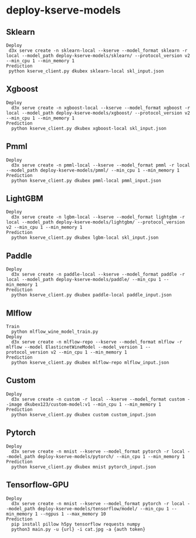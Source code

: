 # deploy-kserve-models
  ## Sklearn
    Deploy
     d3x serve create -n sklearn-local --kserve --model_format sklearn -r local --model_path deploy-kserve-models/sklearn/ --protocol_version v2 --min_cpu 1 --min_memory 1
    Prediction
     python kserve_client.py dkubex sklearn-local skl_input.json
  ## Xgboost
    Deploy
      d3x serve create -n xgboost-local --kserve --model_format xgboost -r local --model_path deploy-kserve-models/xgboost/ --protocol_version v2 --min_cpu 1 --min_memory 1
    Prediction
      python kserve_client.py dkubex xgboost-local skl_input.json
  ## Pmml
    Deploy
      d3x serve create -n pmml-local --kserve --model_format pmml -r local --model_path deploy-kserve-models/pmml/ --min_cpu 1 --min_memory 1
    Prediction
      python kserve_client.py dkubex pmml-local pmml_input.json
  ## LightGBM
    Deploy
      d3x serve create -n lgbm-local --kserve --model_format lightgbm -r local --model_path deploy-kserve-models/lightgbm/ --protocol_version v2 --min_cpu 1 --min_memory 1
    Prediction
      python kserve_client.py dkubex lgbm-local skl_input.json
  ## Paddle
    Deploy
      d3x serve create -n paddle-local --kserve --model_format paddle -r local --model_path deploy-kserve-models/paddle/ --min_cpu 1 --min_memory 1
    Prediction
      python kserve_client.py dkubex paddle-local paddle_input.json
  ## Mlflow
    Train
      python mlflow_wine_model_train.py
    Deploy
      d3x serve create -n mlflow-repo --kserve --model_format mlflow -r mlflow --model ElasticnetWineModel --model_version 1 --protocol_version v2 --min_cpu 1 --min_memory 1
    Prediction
      python kserve_client.py dkubex mlflow-repo mlflow_input.json
  ## Custom
    Deploy
      d3x serve create -n custom -r local --kserve --model_format custom --image dkubex123/custom-model:v1 --min_cpu 1 --min_memory 1
    Prediction
      python kserve_client.py dkubex custom custom_input.json
  ## Pytorch
    Deploy
      d3x serve create -n mnist --kserve --model_format pytorch -r local --model_path deploy-kserve-models/pytorch/ --min_cpu 1 --min_memory 1
    Prediction
      python kserve_client.py dkubex mnist pytorch_input.json
  ## Tensorflow-GPU
    Deploy
      d3x serve create -n mnist --kserve --model_format pytorch -r local --model_path deploy-kserve-models/tensorflow/model/ --min_cpu 1 --min_memory 1 --ngpus 1 --max_memory 10
    Prediction
      pip install pillow h5py tensorflow requests numpy
      python3 main.py -u {url} -i cat.jpg -a {auth token}

